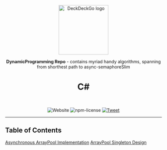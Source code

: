 
<div align="center">
  <a href="https://github.com/SabitKondakci/DynamicProgramming"><img src="https://github.com/SabitKondakci/DynamicProgramming/blob/main/456px-.NET_Logo.svg.png" alt="DeckDeckGo logo" height="160"></a>
  
  <br/>
  
  <p><strong>DynamicProgramming Repo</strong> - contains myriad handy algorithms, spanning from shorthest path to async-semaphoreSlim</p>
  
  <h1><strong>C#</strong></h1>
  
  <br/>
  
  ![Website](https://img.shields.io/website?label=Editor&url=https://docs.microsoft.com/en-us/dotnet/csharp/)
  ![npm-license]
  [![Tweet](https://img.shields.io/twitter/url?url=https%3A%2F%2Fdeckdeckgo.com)](https://twitter.com/sabitk)
  
</div>

 [npm-license]: https://img.shields.io/npm/l/@stencil/core.svg

---

## Table of Contents
[Asynchronous ArrayPool Implementation](https://github.com/SabitKondakci/DynamicProgramming/blob/main/ArrayPoolCustomImplementation.cs)
[ArrayPool Singleton Design](https://github.com/SabitKondakci/DynamicProgramming/blob/main/ArrayPoolSingletonDesign.cs)

